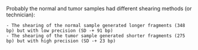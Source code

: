 Probably the normal and tumor samples had different shearing methods (or technician):
 
    - The shearing of the normal sample generated longer fragments (348 bp) but with low precision (SD -+ 91 bp)
    - The shearing of the tumor sample generated shorter fragments (275 bp) but with high precision (SD -+ 23 bp)
